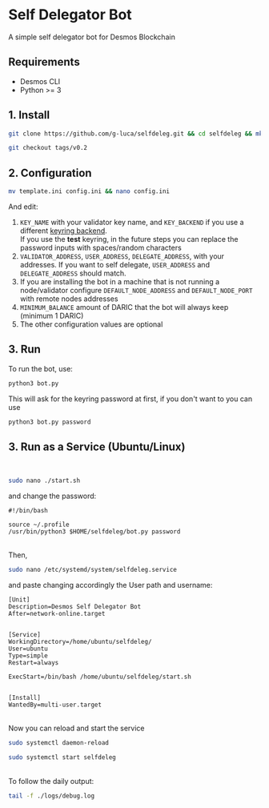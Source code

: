# Self Delegator Bot

A simple self delegator bot for Desmos Blockchain

## Requirements

* Desmos CLI
* Python >= 3

## 1\. Install

``` bash
git clone https://github.com/g-luca/selfdeleg.git && cd selfdeleg && mkdir logs
```

``` bash
git checkout tags/v0.2
```

## 2\. Configuration

``` bash
mv template.ini config.ini && nano config.ini
```

And edit:

1. `KEY_NAME` with your validator key name, and `KEY_BACKEND` if you use a different [keyring backend](https://docs.cosmos.network/v0.42/run-node/keyring.html). <br>
If you use the **test** keyring, in the future steps you can replace the password inputs with spaces/random characters
2. `VALIDATOR_ADDRESS`, `USER_ADDRESS`, `DELEGATE_ADDRESS`, with your addresses.
If you want to self delegate, `USER_ADDRESS` and `DELEGATE_ADDRESS` should match.
3. If you are installing the bot in a machine that is not running a node/validator configure `DEFAULT_NODE_ADDRESS` and `DEFAULT_NODE_PORT` with remote nodes addresses
4. `MINIMUM_BALANCE` amount of DARIC that the bot will always keep (minimum 1 DARIC)
5. The other configuration values are optional

## 3\. Run

To run the bot, use:

``` bash
python3 bot.py
```

This will ask for the keyring password at first, if you don't want to you can use

``` bash
python3 bot.py password
```

## 3\. Run as a Service \(Ubuntu/Linux\)
<br>

``` bash
sudo nano ./start.sh
```

and change the password:

````
#!/bin/bash

source ~/.profile
/usr/bin/python3 $HOME/selfdeleg/bot.py password
````
<br>
Then,

``` bash
sudo nano /etc/systemd/system/selfdeleg.service
```

and paste changing accordingly the User path and username:

````
[Unit]
Description=Desmos Self Delegator Bot
After=network-online.target


[Service]
WorkingDirectory=/home/ubuntu/selfdeleg/
User=ubuntu
Type=simple
Restart=always

ExecStart=/bin/bash /home/ubuntu/selfdeleg/start.sh


[Install]
WantedBy=multi-user.target
````
<br>
Now you can reload and start the service

``` bash
sudo systemctl daemon-reload
```

``` bash
sudo systemctl start selfdeleg
```
<br>
To follow the daily output:
<br>

``` bash
tail -f ./logs/debug.log
```
